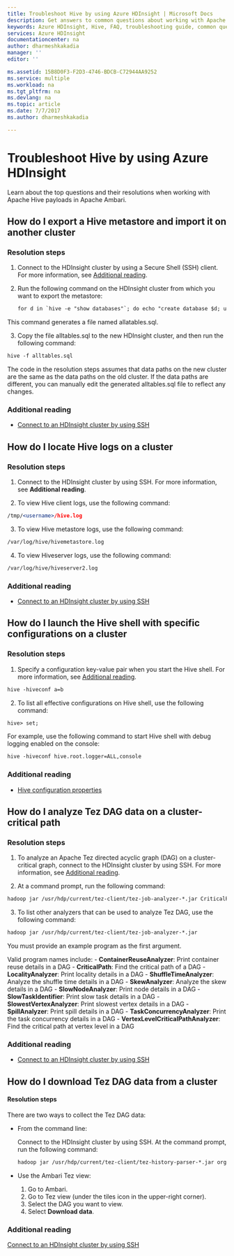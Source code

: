 ```yaml
---
title: Troubleshoot Hive by using Azure HDInsight | Microsoft Docs
description: Get answers to common questions about working with Apache Hive and Azure HDInsight.
keywords: Azure HDInsight, Hive, FAQ, troubleshooting guide, common questions
services: Azure HDInsight
documentationcenter: na
author: dharmeshkakadia
manager: ''
editor: ''

ms.assetid: 15B8D0F3-F2D3-4746-BDCB-C72944AA9252
ms.service: multiple
ms.workload: na
ms.tgt_pltfrm: na
ms.devlang: na
ms.topic: article
ms.date: 7/7/2017
ms.author: dharmeshkakadia

---
```


# Troubleshoot Hive by using Azure HDInsight

Learn about the top questions and their resolutions when working with Apache Hive payloads in Apache Ambari.


## How do I export a Hive metastore and import it on another cluster


### Resolution steps

1. Connect to the HDInsight cluster by using a Secure Shell (SSH) client. For more information, see [Additional reading](#additional-reading-end).

2. Run the following command on the HDInsight cluster from which you want to export the metastore:

    ```apache
    for d in `hive -e "show databases"`; do echo "create database $d; use $d;" >> alltables.sql ; for t in `hive --database $d -e "show tables"` ; do ddl=`hive --database $d -e "show create table $t"`; echo "$ddl ;" >> alltables.sql ; echo "$ddl" | grep -q "PARTITIONED\s*BY" && echo "MSCK REPAIR TABLE $t ;" >> alltables.sql ; done; done
    ```

  This command generates a file named allatables.sql.

3. Copy the file alltables.sql to the new HDInsight cluster, and then run the following command:

  ```apache
  hive -f alltables.sql
  ```

The code in the resolution steps assumes that data paths on the new cluster are the same as the data paths on the old cluster. If the data paths are different, you can manually edit the generated alltables.sql file to reflect any changes.

### Additional reading

- [Connect to an HDInsight cluster by using SSH](hdinsight-hadoop-linux-use-ssh-unix.md)


## How do I locate Hive logs on a cluster

### Resolution steps

1. Connect to the HDInsight cluster by using SSH. For more information, see **Additional reading**.

2. To view Hive client logs, use the following command:

  ```apache
  /tmp/<username>/hive.log 
  ```

3. To view Hive metastore logs, use the following command:

  ```apache
  /var/log/hive/hivemetastore.log 
  ```

4. To view Hiveserver logs, use the following command:

  ```apache
  /var/log/hive/hiveserver2.log 
  ```

### Additional reading

- [Connect to an HDInsight cluster by using SSH](hdinsight-hadoop-linux-use-ssh-unix.md)


## How do I launch the Hive shell with specific configurations on a cluster

### Resolution steps

1. Specify a configuration key-value pair when you start the Hive shell. For more information, see [Additional reading](#additional-reading-end).

  ```apache
  hive -hiveconf a=b 
  ```

2. To list all effective configurations on Hive shell, use the following command:

  ```apache
  hive> set;
  ```

  For example, use the following command to start Hive shell with debug logging enabled on the console:

  ```apache
  hive -hiveconf hive.root.logger=ALL,console 
  ```

### Additional reading

- [Hive configuration properties](https://cwiki.apache.org/confluence/display/Hive/Configuration+Properties)


## <a name="how-do-i-analyze-tez-dag-data-on-a-cluster-critical-path"></a>How do I analyze Tez DAG data on a cluster-critical path


### Resolution steps
 
1. To analyze an Apache Tez directed acyclic graph (DAG) on a cluster-critical graph, connect to the HDInsight cluster by using SSH. For more information, see [Additional reading](#additional-reading-end).

2. At a command prompt, run the following command:
   
  ```apache
  hadoop jar /usr/hdp/current/tez-client/tez-job-analyzer-*.jar CriticalPath --saveResults --dagId <DagId> --eventFileName <DagData.zip> 
  ```

3. To list other analyzers that can be used to analyze Tez DAG, use the following command:

  ```apache
  hadoop jar /usr/hdp/current/tez-client/tez-job-analyzer-*.jar
  ```

  You must provide an example program as the first argument.

  Valid program names include:
    - **ContainerReuseAnalyzer**: Print container reuse details in a DAG
    - **CriticalPath**: Find the critical path of a DAG
    - **LocalityAnalyzer**: Print locality details in a DAG
    - **ShuffleTimeAnalyzer**: Analyze the shuffle time details in a DAG
    - **SkewAnalyzer**: Analyze the skew details in a DAG
    - **SlowNodeAnalyzer**: Print node details in a DAG
    - **SlowTaskIdentifier**: Print slow task details in a DAG
    - **SlowestVertexAnalyzer**: Print slowest vertex details in a DAG
    - **SpillAnalyzer**: Print spill details in a DAG
    - **TaskConcurrencyAnalyzer**: Print the task concurrency details in a DAG
    - **VertexLevelCriticalPathAnalyzer**: Find the critical path at vertex level in a DAG


### Additional reading

- [Connect to an HDInsight cluster by using SSH](hdinsight-hadoop-linux-use-ssh-unix.md)


## How do I download Tez DAG data from a cluster


#### Resolution steps

There are two ways to collect the Tez DAG data:

- From the command line:
 
    Connect to the HDInsight cluster by using SSH. At the command prompt, run the following command:

  ```apache
  hadoop jar /usr/hdp/current/tez-client/tez-history-parser-*.jar org.apache.tez.history.ATSImportTool -downloadDir . -dagId <DagId> 
  ```

- Use the Ambari Tez view:
   
  1. Go to Ambari. 
  2. Go to Tez view (under the tiles icon in the upper-right corner). 
  3. Select the DAG you want to view.
  4. Select **Download data**.

### <a name="additional-reading-end"></a>Additional reading

[Connect to an HDInsight cluster by using SSH](hdinsight-hadoop-linux-use-ssh-unix.md)






